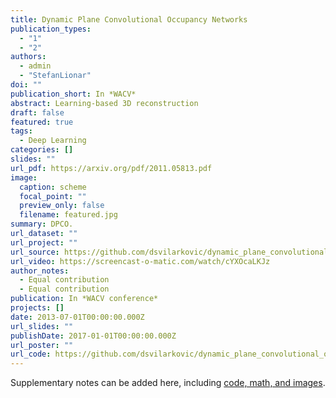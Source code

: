 ```yaml
---
title: Dynamic Plane Convolutional Occupancy Networks
publication_types:
  - "1"
  - "2"
authors:
  - admin
  - "StefanLionar"
doi: ""
publication_short: In *WACV*
abstract: Learning-based 3D reconstruction
draft: false
featured: true
tags:
  - Deep Learning
categories: []
slides: ""
url_pdf: https://arxiv.org/pdf/2011.05813.pdf
image:
  caption: scheme
  focal_point: ""
  preview_only: false
  filename: featured.jpg
summary: DPCO.
url_dataset: ""
url_project: ""
url_source: https://github.com/dsvilarkovic/dynamic_plane_convolutional_onet
url_video: https://screencast-o-matic.com/watch/cYXOcaLKJz
author_notes:
  - Equal contribution
  - Equal contribution
publication: In *WACV conference*
projects: []
date: 2013-07-01T00:00:00.000Z
url_slides: ""
publishDate: 2017-01-01T00:00:00.000Z
url_poster: ""
url_code: https://github.com/dsvilarkovic/dynamic_plane_convolutional_onet
---
```


<!-- ![itsc19_thumbnail](/publication/example/dpco.jpg "ITSC_19_thumbnail") -->


Supplementary notes can be added here, including [code, math, and images](https://wowchemy.com/docs/writing-markdown-latex/).
